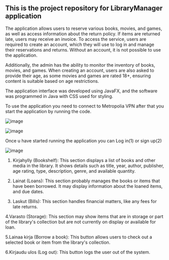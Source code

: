 ## This is the project repository for LibraryManager application

The application allows users to reserve various books, movies, and games, as well as access information about the return policy. If items are returned late, users may receive an invoice. To access the service, users are required to create an account, which they will use to log in and manage their reservations and returns. Without an account, it is not possible to use the application.

Additionally, the admin has the ability to monitor the inventory of books, movies, and games. When creating an account, users are also asked to provide their age, as some movies and games are rated 18+, ensuring content is suitable based on age restrictions.

The application interface was developed using JavaFX, and the software was programmed in Java with CSS used for styling.




To use the application you need to connect to Metropolia VPN after that you start the application by running the code.

![image](https://github.com/user-attachments/assets/75b10d97-d417-437d-9996-896253005b3a)

 ![image](https://github.com/user-attachments/assets/d49af173-c04d-4181-a688-0f899242afda)
 
 Once u have started running the application you can Log in(1) or sign up(2)


![image](https://github.com/user-attachments/assets/2bae927b-7e44-44a4-9f32-21087d451d2d)

1. Kirjahylly (Bookshelf):
This section displays a list of books and other media in the library. It shows details such as title, year, author, publisher, age rating, type, description, genre, and available quantity.

2. Lainat (Loans):
This section probably manages the books or items that have been borrowed. It may display information about the loaned items, and due dates.

3. Laskut (Bills):
This section handles financial matters, like any fees for late returns.

4.Varasto (Storage):
This section may show items that are in storage or part of the library's collection but are not currently on display or available for loan.

5.Lainaa kirja (Borrow a book):
This button allows users to check out a selected book or item from the library's collection.

6.Kirjaudu ulos (Log out):
This button logs the user out of the system.












